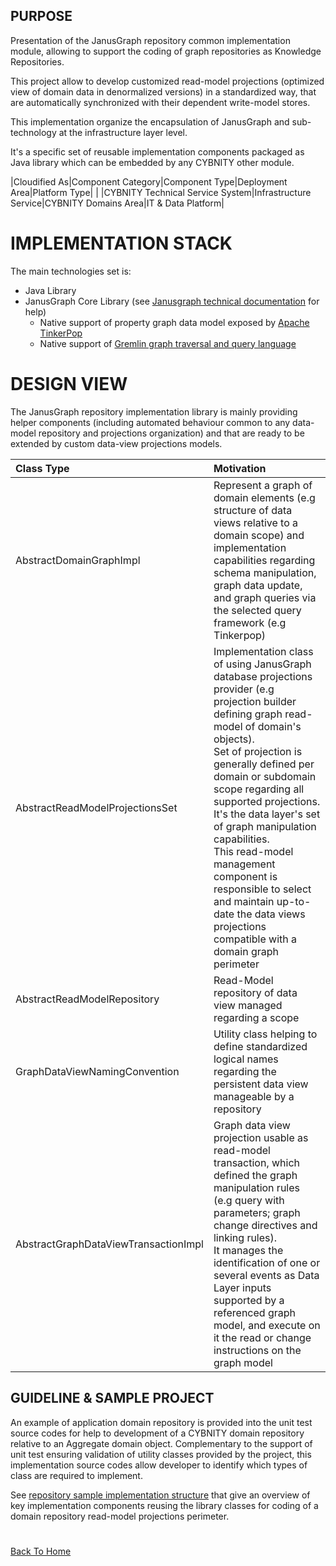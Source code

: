 ## PURPOSE
Presentation of the JanusGraph repository common implementation module, allowing to support the coding of graph repositories as Knowledge Repositories.

This project allow to develop customized read-model projections (optimized view of domain data in denormalized versions) in a standardized way, that are automatically synchronized with their dependent write-model stores.

This implementation organize the encapsulation of JanusGraph and sub-technology at the infrastructure layer level.

It's a specific set of reusable implementation components packaged as Java library which can be embedded by any CYBNITY other module.

|Cloudified As|Component Category|Component Type|Deployment Area|Platform Type|
| |CYBNITY Technical Service System|Infrastructure Service|CYBNITY Domains Area|IT & Data Platform|

# IMPLEMENTATION STACK
The main technologies set is:
- Java Library
- JanusGraph Core Library (see [Janusgraph technical documentation](https://docs.janusgraph.org/) for help)
  - Native support of property graph data model exposed by [Apache TinkerPop](https://tinkerpop.apache.org/)
  - Native support of [Gremlin graph traversal and query language](https://tinkerpop.apache.org/gremlin.html)

# DESIGN VIEW
The JanusGraph repository implementation library is mainly providing helper components (including automated behaviour common to any data-model repository and projections organization) and that are ready to be extended by custom data-view projections models.

| Class Type                           | Motivation                                                                                                                                                                                                                                                                                                                                                                                                                                                                                 |
|:-------------------------------------|:-------------------------------------------------------------------------------------------------------------------------------------------------------------------------------------------------------------------------------------------------------------------------------------------------------------------------------------------------------------------------------------------------------------------------------------------------------------------------------------------|
| AbstractDomainGraphImpl              | Represent a graph of domain elements (e.g structure of data views relative to a domain scope) and implementation capabilities regarding schema manipulation, graph data update, and graph queries via the selected query framework (e.g Tinkerpop)                                                                                                                                                                                                                                         |
| AbstractReadModelProjectionsSet      | Implementation class of using JanusGraph database projections provider (e.g projection builder defining graph read-model of domain's objects).<br> Set of projection is generally defined per domain or subdomain scope regarding all supported projections.<br>It's the data layer's set of graph manipulation capabilities.<br>This read-model management component is responsible to select and maintain up-to-date the data views projections compatible with a domain graph perimeter |
| AbstractReadModelRepository          | Read-Model repository of data view managed regarding a scope                                                                                                                                                                                                                                                                                                                                                                                                                               |
| GraphDataViewNamingConvention        | Utility class helping to define standardized logical names regarding the persistent data view manageable by a repository                                                                                                                                                                                                                                                                                                                                                                   |
| AbstractGraphDataViewTransactionImpl | Graph data view projection usable as read-model transaction, which defined the graph manipulation rules (e.g query with parameters; graph change directives and linking rules).<br>It manages the identification of one or several events as Data Layer inputs supported by a referenced graph model, and execute on it the read or change instructions on the graph model                                                                                                                 |

## GUIDELINE & SAMPLE PROJECT
An example of application domain repository is provided into the unit test source codes for help to development of a CYBNITY domain repository relative to an Aggregate domain object.
Complementary to the support of unit test ensuring validation of utility classes provided by the project, this implementation source codes allow developer to identify which types of class are required to implement.

See [repository sample implementation structure](designview-read-model-repository-sample-models.md) that give an overview of key implementation components reusing the library classes for coding of a domain repository read-model projections perimeter.

#
[Back To Home](README.md)